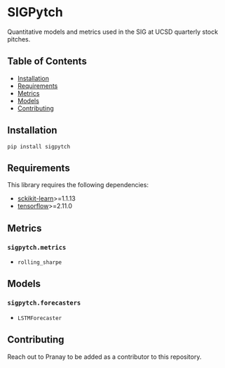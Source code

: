 # SIGPytch
Quantitative models and metrics used in the SIG at UCSD quarterly stock pitches.

## Table of Contents
- [Installation](#installation)
- [Requirements](#requirements)
- [Metrics](#metrics)
- [Models](#models)
- [Contributing](#contributing)

## Installation
```
pip install sigpytch
```

## Requirements
This library requires the following dependencies:
- [sckikit-learn](https://scikit-learn.org/stable/install)>=1.1.13
- [tensorflow](https://www.tensorflow.org/install)>=2.11.0

## Metrics
### `sigpytch.metrics`
  - `rolling_sharpe`
  
## Models
### `sigpytch.forecasters`
  - `LSTMForecaster`
  
## Contributing
Reach out to Pranay to be added as a contributor to this repository.
